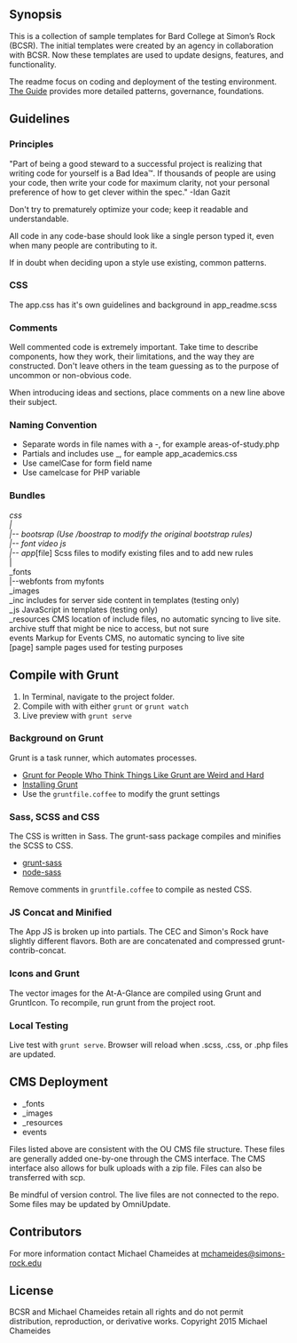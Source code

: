 ## Synopsis

This is a collection of sample templates for Bard College at Simon’s Rock (BCSR). The initial templates were created by an agency in collaboration with BCSR. Now these templates are used to update designs, features, and functionality.

The readme focus on coding and deployment of the testing environment. <a href="http://simons-rock.edu/guide">The Guide</a> provides more detailed patterns, governance, foundations. 

## Guidelines

### Principles

"Part of being a good steward to a successful project is realizing that writing code for yourself is a Bad Idea™. If thousands of people are using your code, then write your code for maximum clarity, not your personal preference of how to get clever within the spec."
-Idan Gazit

Don't try to prematurely optimize your code; keep it readable and understandable.

All code in any code-base should look like a single person typed it, even when many people are contributing to it.

If in doubt when deciding upon a style use existing, common patterns.	

### CSS
The app.css has it's own guidelines and background in app_readme.scss

### Comments

Well commented code is extremely important. Take time to describe components, how they work, their limitations, and the way they are constructed. Don't leave others in the team guessing as to the purpose of uncommon or non-obvious code.

When introducing ideas and sections, place comments on a new line above their subject.

### Naming Convention

* Separate words in file names with a -, for example areas-of-study.php
* Partials and includes use _, for eample app_academics.css
* Use camelCase for form field name
* Use camelcase for PHP variable

### Bundles

_css  
|<br>
|-- bootsrap (Use /boostrap to modify the original bootstrap rules)<br>
|-- font video js<br> 
|-- app_[file] Scss files to modify existing files and to add new rules<br>
|<br>
_fonts<br> 
|--webfonts from myfonts<br>
_images<br>
_inc includes for server side content in templates (testing only)<br>
_js JavaScript in templates (testing only)<br>
_resources CMS location of include files, no automatic syncing to live site.<br>
archive stuff that might be nice to access, but not sure<br>
events Markup for Events CMS, no automatic syncing to live site<br>
[page] sample pages used for testing purposes<br>

## Compile with Grunt

1. In Terminal, navigate to the project folder. 
2. Compile with with either `grunt` or `grunt watch`
3. Live preview with `grunt serve`

### Background on Grunt 

Grunt is a task runner, which automates processes. 

* <a href="https://24ways.org/2013/grunt-is-not-weird-and-hard/">Grunt for People Who Think Things Like Grunt are Weird and Hard</a>
* <a href="http://gruntjs.com/installing-grunt">Installing Grunt</a>
* Use the `gruntfile.coffee` to modify the grunt settings

### Sass, SCSS and CSS

The CSS is written in Sass. The grunt-sass package compiles and minifies the SCSS to CSS. 

* <a href="https://github.com/sindresorhus/grunt-sass">grunt-sass</a>
* <a href="https://github.com/sass/node-sass#options">node-sass</a>

Remove comments in `gruntfile.coffee` to compile as nested CSS. 

### JS Concat and Minified

The App JS is broken up into partials. The CEC and Simon's Rock have slightly different flavors. Both are are concatenated and compressed grunt-contrib-concat.


### Icons and Grunt

The vector images for the At-A-Glance are compiled using Grunt and GruntIcon. To recompile, run grunt from the project root.

### Local Testing

Live test with `grunt serve`. Browser will reload when .scss, .css, or .php files are updated. 


## CMS Deployment

* _fonts
* _images
* _resources
* events

Files listed above are consistent with the OU CMS file structure. These files are generally added one-by-one through the CMS interface. The CMS interface also allows for bulk uploads with a zip file. Files can also be transferred with scp.

Be mindful of version control. The live files are not connected to the repo. Some files may be updated by OmniUpdate.


## Contributors

For more information contact Michael Chameides at mchameides@simons-rock.edu


## License

BCSR and Michael Chameides retain all rights and do not permit distribution, reproduction, or derivative works. 
Copyright 2015 Michael Chameides